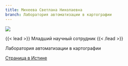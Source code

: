 ```yaml
---
title: Михеева Светлана Николаевна
branch: Лаборатория автоматизации в картографии
---
```

![](img/msn.jpg)

{{< lead >}} Младший научный сотрудник {{< /lead >}}

Лаборатория автоматизации в картографии

[Страница в Истине](https://istina.msu.ru/workers/434728)